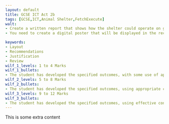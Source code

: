 ```yaml
---
layout: default
title: GCSE ICT Act 2b
tags: [GCSE,ICT,Animal Shelter,FetchExecute]
walt:
- Create a written report that shows how the shelter could operate on grants of £300,000 and £500,000. They do not want a presentation.
- You need to create a digital poster that will be displayed in the reception area of the shelter. The digital poster will aim to persuade people to volunteer at the shelter.

keywords:
- Layout
- Recommendations
- Justification
- Review
wilf_1_levels: 1 to 4 Marks
wilf_1_bullets: 
- The student has developed the specified outcomes, with some use of appropriate content. They have used results from their model to make recommendations, some of which are sensible. They have carried out a limited review of their work but with few modifications.
wilf_2_levels: 5 to 8 Marks
wilf_2_bullets:
- The student has developed the specified outcomes, using appropriate content and features. They have used their model to consider alternatives and present sensible recommendations. They have reviewed their work and made modifications some of which are effective.
wilf_3_levels: 9 to 12 Marks
wilf_3_bullets:
- The student has developed the specified outcomes, using effective content and features. They have used their model to consider feasible alternatives and present well-reasoned recommendations. They have reviewed and modified their work throughout its development, using feedback from others to improve the outcomes.
---
```

This is some extra content
